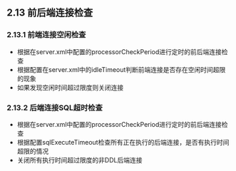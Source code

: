 ## 2.13 前后端连接检查
### 2.13.1 前端连接空闲检查
+ 根据在server.xml中配置的processorCheckPeriod进行定时的前后端连接检查
+ 根据配置在server.xml中的idleTimeout判断前端连接是否存在空闲时间超限的现象
+ 如果发现空闲时间超过限度则关闭连接
### 2.13.2 后端连接SQL超时检查
+ 根据在server.xml中配置的processorCheckPeriod进行定时的前后端连接检查
+ 根据配置sqlExecuteTimeout检查所有正在执行的后端连接，是否有执行时间超限的情况
+ 关闭所有执行时间超过限度的非DDL后端连接
